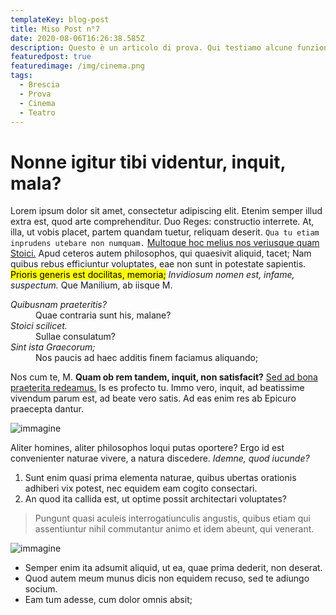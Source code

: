 ```yaml
---
templateKey: blog-post
title: Miso Post n°7
date: 2020-08-06T16:26:38.585Z
description: Questo è un articolo di prova. Qui testiamo alcune funzionalità
featuredpost: true
featuredimage: /img/cinema.png
tags:
  - Brescia
  - Prova
  - Cinema
  - Teatro
---
```

# Nonne igitur tibi videntur, inquit, mala?

Lorem ipsum dolor sit amet, consectetur adipiscing elit. Etenim semper illud extra est, quod arte comprehenditur. Duo Reges: constructio interrete. At, illa, ut vobis placet, partem quandam tuetur, reliquam deserit. `Qua tu etiam inprudens utebare non numquam.` [Multoque hoc melius nos veriusque quam Stoici.](http://loripsum.net/) Apud ceteros autem philosophos, qui quaesivit aliquid, tacet; Nam quibus rebus efficiuntur voluptates, eae non sunt in potestate sapientis. <mark>Prioris generis est docilitas, memoria;</mark> _Invidiosum nomen est, infame, suspectum._ Que Manilium, ab iisque M.

<dl>

<dt><dfn>Quibusnam praeteritis?</dfn></dt>

<dd>Quae contraria sunt his, malane?</dd>

<dt><dfn>Stoici scilicet.</dfn></dt>

<dd>Sullae consulatum?</dd>

<dt><dfn>Sint ista Graecorum;</dfn></dt>

<dd>Nos paucis ad haec additis finem faciamus aliquando;</dd>

</dl>

Nos cum te, M. **Quam ob rem tandem, inquit, non satisfacit?** [Sed ad bona praeterita redeamus.](http://loripsum.net/) Is es profecto tu. Immo vero, inquit, ad beatissime vivendum parum est, ad beate vero satis. Ad eas enim res ab Epicuro praecepta dantur.

![immagine](https://picsum.photos/800/400)

Aliter homines, aliter philosophos loqui putas oportere? Ergo id est convenienter naturae vivere, a natura discedere. _Idemne, quod iucunde?_

1.  Sunt enim quasi prima elementa naturae, quibus ubertas orationis adhiberi vix potest, nec equidem eam cogito consectari.
2.  An quod ita callida est, ut optime possit architectari voluptates?

> Pungunt quasi aculeis interrogatiunculis angustis, quibus etiam qui assentiuntur nihil commutantur animo et idem abeunt, qui venerant.

![immagine](https://picsum.photos/1000)


*   Semper enim ita adsumit aliquid, ut ea, quae prima dederit, non deserat.
*   Quod autem meum munus dicis non equidem recuso, sed te adiungo socium.
*   Eam tum adesse, cum dolor omnis absit;

